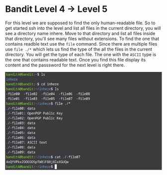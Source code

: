 # Bandit Level 4 → Level 5

For this level we are supposed to find the only human-readable file. So to get started ssh into the level and list all files in the current directory, you will see a directory name inhere. Move to that directory and list all files inside that directory, you'll see many files without extensions. To find the one that contains readble text use the `file` command. Since there are multiple files use `file ./*` which lets us find the type of the all the files in the current directory. You will get the type of each file. The one with the `ASCII` type is the one that contains readable text. Once you find this file display its content and the passsword for the next level is right there.

![level 4 screenshot](images/Screenshot5.png)
